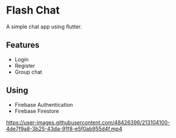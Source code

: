 # Flash Chat

A simple chat app using flutter.

## Features
- Login
- Register
- Group chat

## Using
- Firebase Authentication
- Firebase Firestore

https://user-images.githubusercontent.com/48426396/213104100-4de7f9a8-3b25-43da-91f8-e5f0ab955d4f.mp4
